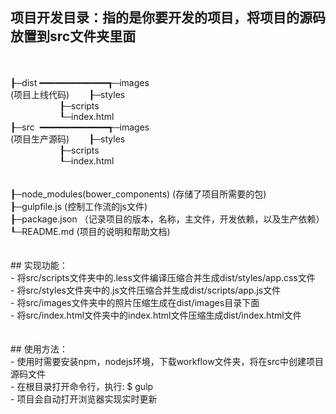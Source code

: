 ## 项目开发目录：指的是你要开发的项目，将项目的源码放置到src文件夹里面<br />
<br />
<br />
┠─dist ━━━━━━━━━━━━━┱─images<br />
(项目上线代码) &nbsp; &nbsp; &nbsp; &nbsp;┠─styles<br />
&nbsp; &nbsp; &nbsp; &nbsp; &nbsp; &nbsp; &nbsp; &nbsp; &nbsp; &nbsp; ┠─scripts<br />
&nbsp; &nbsp; &nbsp; &nbsp; &nbsp; &nbsp; &nbsp; &nbsp; &nbsp; &nbsp; ┖─index.html<br />
┠─src &nbsp;━━━━━━━━━━━━━┱─images<br />
(项目生产源码) &nbsp; &nbsp; &nbsp; &nbsp;┠─styles<br />
&nbsp; &nbsp; &nbsp; &nbsp; &nbsp; &nbsp; &nbsp; &nbsp; &nbsp; &nbsp; ┠─scripts<br />
&nbsp; &nbsp; &nbsp; &nbsp; &nbsp; &nbsp; &nbsp; &nbsp; &nbsp; &nbsp; ┖─index.html&nbsp;<br />
<br />
<br />
┠─node_modules(bower_components) (存储了项目所需要的包)<br />
┠─gulpfile.js (控制工作流的js文件)<br />
┠─package.json （记录项目的版本，名称，主文件，开发依赖，以及生产依赖）<br />
┖─README.md (项目的说明和帮助文档)<br />
<br />
<br />
## 实现功能：<br />
- 将src/scripts文件夹中的.less文件编译压缩合并生成dist/styles/app.css文件<br />
- 将src/styles文件夹中的.js文件压缩合并生成dist/scripts/app.js文件<br />
- 将src/images文件夹中的照片压缩生成在dist/images目录下面<br />
- 将src/index.html文件夹中的index.html文件压缩生成dist/index.html文件<br />
<br />
<br />
## 使用方法：<br />
- 使用时需要安装npm，nodejs环境，下载workflow文件夹，将在src中创建项目源码文件<br />
- 在根目录打开命令行，执行: $ gulp&nbsp;<br />
- 项目会自动打开浏览器实现实时更新&nbsp;